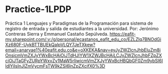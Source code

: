 # Practice-1LPDP
Práctica 1 Lenguajes y Paradigmas de la Programación para sistema de registro de entrada y salida de estudiantes a la universidad. 
Por: Jerónimo Contreras Sierra y Emmanuel Castaño Sepúlveda.
https://eafit-my.sharepoint.com/:v:/g/personal/ecastanos_eafit_edu_co/EZLZlq7BNOdGiXz680F-UykBTTBUEkQalpVLQY7JeTXkew?email=anarvae1%40eafit.edu.co&e=oXKEKA&nav=eyJyZWZlcnJhbEluZm8iOnsicmVmZXJyYWxBcHAiOiJTdHJlYW1XZWJBcHAiLCJyZWZlcnJhbFZpZXciOiJTaGFyZURpYWxvZy1MaW5rIiwicmVmZXJyYWxBcHBQbGF0Zm9ybSI6IldlYiIsInJlZmVycmFsTW9kZSI6InZpZXcifX0%3D
